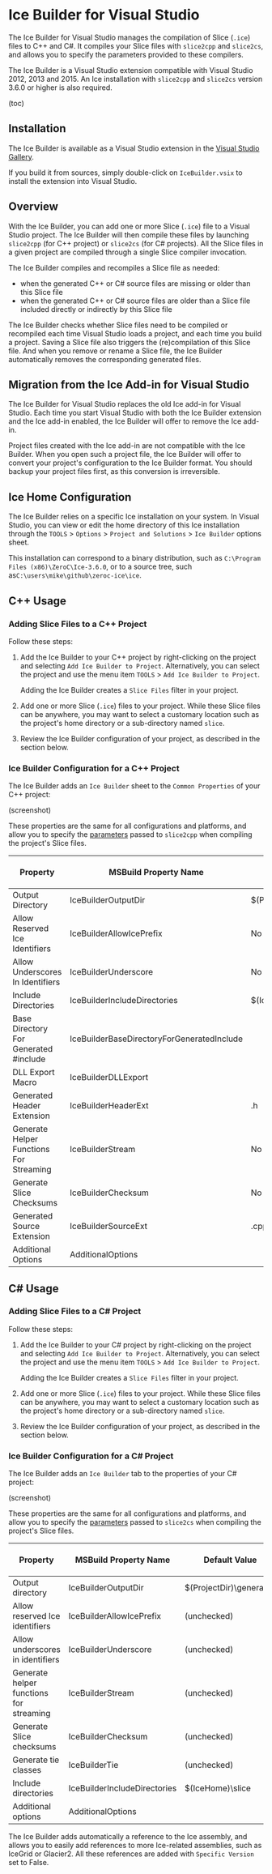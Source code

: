 # Ice Builder for Visual Studio

The Ice Builder for Visual Studio manages the compilation of Slice (`.ice`) files to C++ and C#. It compiles your Slice files with `slice2cpp` and `slice2cs`, and allows you to specify the parameters provided to these compilers.

The Ice Builder is a Visual Studio extension compatible with Visual Studio 2012, 2013 and 2015. An Ice installation with `slice2cpp` and `slice2cs` version 3.6.0 or higher is also required.

(toc)

## Installation

The Ice Builder is available as a Visual Studio extension in the [Visual Studio Gallery](https://visualstudiogallery.msdn.microsoft.com/).

If you build it from sources, simply double-click on `IceBuilder.vsix` to install the extension into Visual Studio.

## Overview

With the Ice Builder, you can add one or more Slice (`.ice`) file to a Visual Studio project. The Ice Builder will then compile these files by launching `slice2cpp` (for C++ project) or `slice2cs` (for C# projects). All the Slice files in a given project are compiled through a single Slice compiler invocation. 

The Ice Builder compiles and recompiles a Slice file as needed:
- when the generated C++ or C# source files are missing or older than this Slice file
- when the generated C++ or C# source files are older than a Slice file included directly or indirectly by this Slice file

The Ice Builder checks whether Slice files need to be compiled or recompiled each time Visual Studio loads a project, and each time you build a project. Saving a Slice file also triggers the (re)compilation of this Slice file. And when you remove or rename a Slice file, the Ice Builder automatically removes the corresponding generated files.

## Migration from the Ice Add-in for Visual Studio

The Ice Builder for Visual Studio replaces the old Ice add-in for Visual Studio. Each time you start Visual Studio with both the Ice Builder extension and the Ice add-in enabled, the Ice Builder will offer to remove the Ice add-in.

Project files created with the Ice add-in are not compatible with the Ice Builder. When you open such a project file, the Ice Builder will offer to convert your project's configuration to the Ice Builder format. You should backup your project files first, as this conversion is irreversible.

## Ice Home Configuration

The Ice Builder relies on a specific Ice installation on your system. In Visual Studio, you can view or edit the home directory of this Ice installation through the `TOOLS` > `Options` > `Project and Solutions` > `Ice Builder` options sheet.

This installation can correspond to a binary distribution, such as `C:\Program Files (x86)\ZeroC\Ice-3.6.0`, or to a source tree, such as`C:\users\mike\github\zeroc-ice\ice`.
  
## C++ Usage

### Adding Slice Files to a C++ Project

Follow these steps:

1. Add the Ice Builder to your C++ project by right-clicking on the project and selecting `Add Ice Builder to Project`. Alternatively, you can select the project and use the menu item `TOOLS` > `Add Ice Builder to Project`.

   Adding the Ice Builder creates a `Slice Files` filter in your project.

2. Add one or more Slice (`.ice`) files to your project. While these Slice files can be anywhere, you may want to select a customary location such as the project's home directory or a sub-directory named `slice`. 

3. Review the Ice Builder configuration of your project, as described in the section below. 

### Ice Builder Configuration for a C++ Project

The Ice Builder adds an `Ice Builder` sheet to the `Common Properties` of your C++ project:

(screenshot)

These properties are the same for all configurations and platforms, and allow you to specify the [parameters](https://doc.zeroc.com/display/Ice/slice2cpp+Command-Line+Options) passed to `slice2cpp` when compiling the project's Slice files.

| Property           | MSBuild Property Name | Default Value              | Corresponding `slice2cpp` parameter | 
| ------------------ | --------------------- | -------------------------- | ----------------------------------- |
| Output Directory   | IceBuilderOutputDir   | $(ProjectDir)\generated    | `--output-dir`                      |
| Allow Reserved Ice Identifiers | IceBuilderAllowIcePrefix | No	        | `--ice`                             |	
| Allow Underscores In Identifiers | IceBuilderUnderscore	| No            | `--underscore`	                    |
| Include Directories	| IceBuilderIncludeDirectories | $(IceHome)\slice   | `-I`                                |
| Base Directory For Generated #include | IceBuilderBaseDirectoryForGeneratedInclude | | `--include-dir`	      |
| DLL Export Macro   | IceBuilderDLLExport |                              |	`--dll-export`	                    |
| Generated Header Extension | IceBuilderHeaderExt | .h                   | `--header-ext`                      |	
| Generate Helper Functions For Streaming	| IceBuilderStream | No         | `--stream` 	                        |
| Generate Slice Checksums | IceBuilderChecksum | No                      | `--checksum`	                      |
| Generated Source Extension | IceBuilderSourceExt | .cpp                 | `--source-ext`                      |	
| Additional Options	| AdditionalOptions	   |                            |  (any)                              |
 

## C# Usage

### Adding Slice Files to a C# Project

Follow these steps:

1. Add the Ice Builder to your C# project by right-clicking on the project and selecting `Add Ice Builder to Project`. Alternatively, you can select the project and use the menu item `TOOLS` > `Add Ice Builder to Project`.

   Adding the Ice Builder creates a `Slice Files` filter in your project.

2. Add one or more Slice (`.ice`) files to your project. While these Slice files can be anywhere, you may want to select a customary location such as the project's home directory or a sub-directory named `slice`. 

3. Review the Ice Builder configuration of your project, as described in the section below. 

### Ice Builder Configuration for a C# Project

The Ice Builder adds an `Ice Builder` tab to the properties of your C# project:

(screenshot)

These properties are the same for all configurations and platforms, and allow you to specify the [parameters](https://doc.zeroc.com/display/Ice/slice2cs+Command-Line+Options) passed to `slice2cs` when compiling the project's Slice files.

| Property           | MSBuild Property Name | Default Value              | Corresponding `slice2cs` parameter | 
| ------------------ | --------------------- | -------------------------- | ----------------------------------- |
| Output directory   | IceBuilderOutputDir   | $(ProjectDir)\generated    | `--output-dir`                      |
| Allow reserved Ice identifiers | IceBuilderAllowIcePrefix | (unchecked)	| `--ice`                             |	
| Allow underscores in identifiers | IceBuilderUnderscore	| (unchecked)   | `--underscore`	                    |
| Generate helper functions for streaming	| IceBuilderStream | (unchecked)| `--stream` 	                        |
| Generate Slice checksums | IceBuilderChecksum | (unchecked)             | `--checksum`	                      |
| Generate tie classes | IceBuilderTie | (unchecked)                      | `--tie`                             |
| Include directories	| IceBuilderIncludeDirectories | $(IceHome)\slice   | `-I`                                |
| Additional options	| AdditionalOptions	 |                              |  (any)                              |

The Ice Builder adds automatically a reference to the Ice assembly, and allows you to easily add references to more Ice-related assemblies, such as IceGrid or Glacier2. All these references are added with `Specific Version` set to False. 
